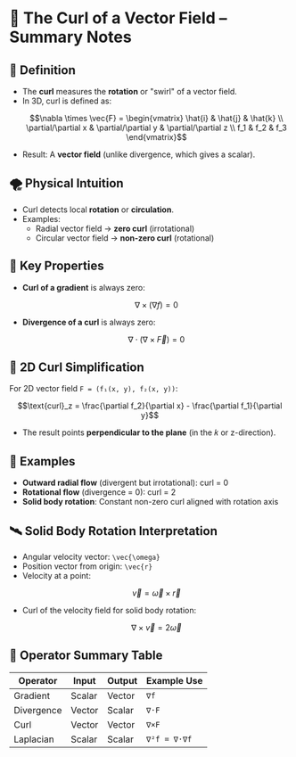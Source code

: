 # 🔄 The Curl of a Vector Field – Summary Notes

## 📘 Definition
- The **curl** measures the **rotation** or "swirl" of a vector field.
- In 3D, curl is defined as:
  ```math
  \nabla \times \vec{F} = \begin{vmatrix}
  \hat{i} & \hat{j} & \hat{k} \\
  \partial/\partial x & \partial/\partial y & \partial/\partial z \\
  f_1 & f_2 & f_3
  \end{vmatrix}
  ```
- Result: A **vector field** (unlike divergence, which gives a scalar).

## 🌪 Physical Intuition
- Curl detects local **rotation** or **circulation**.
- Examples:
  - Radial vector field → **zero curl** (irrotational)
  - Circular vector field → **non-zero curl** (rotational)

## 🔁 Key Properties
- **Curl of a gradient** is always zero:
  ```math
  \nabla \times (\nabla f) = 0
  ```
- **Divergence of a curl** is always zero:
  ```math
  \nabla \cdot (\nabla \times \vec{F}) = 0
  ```

## 🧮 2D Curl Simplification
For 2D vector field `F = (f₁(x, y), f₂(x, y))`:
```math
\text{curl}_z = \frac{\partial f_2}{\partial x} - \frac{\partial f_1}{\partial y}
```
- The result points **perpendicular to the plane** (in the 𝑘 or z-direction).

## 🧪 Examples
- **Outward radial flow** (divergent but irrotational): curl = 0
- **Rotational flow** (divergence = 0): curl = 2
- **Solid body rotation**: Constant non-zero curl aligned with rotation axis

## 🛰 Solid Body Rotation Interpretation
- Angular velocity vector: `\vec{\omega}`
- Position vector from origin: `\vec{r}`
- Velocity at a point: 
  ```math
  \vec{v} = \vec{\omega} \times \vec{r}
  ```
- Curl of the velocity field for solid body rotation:
  ```math
  \nabla \times \vec{v} = 2\vec{\omega}
  ```

## 🔄 Operator Summary Table

| Operator     | Input   | Output  | Example Use |
|--------------|---------|---------|--------------|
| Gradient     | Scalar  | Vector  | `∇f`         |
| Divergence   | Vector  | Scalar  | `∇·F`        |
| Curl         | Vector  | Vector  | `∇×F`        |
| Laplacian    | Scalar  | Scalar  | `∇²f = ∇·∇f` |
